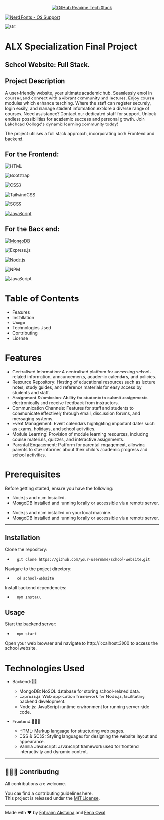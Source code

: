 <div align="center">

  <a href="https://github-readme-tech-stack.vercel.app">
    <img src="https://github-readme-tech-stack.vercel.app/api/cards?title=GitHub+Readme+Tech+Stack&align=center&titleAlign=center&fontSize=20&lineHeight=10&lineCount=2&theme=ayu&width=450&bg=%25230B0E14&titleColor=%231c9eff&line1=JavaScript%2CJavaScript%2Cauto%3Btailwindcss%2Ctailwind%2Cauto%3BExpressjs%2CExpressjs%2Cauto%3B&line2=MongoDB%2CMongoDB%2Cffffff%3BHTML%2CHTML%2Cauto%3BNodeJS%2CNodeJS%2Cauto%3B" alt="GitHub Readme Tech Stack" /> 
  </a>
</div>  

 
<a href="#patched-fonts" title=""><img src="https://raw.githubusercontent.com/wiki/ryanoasis/nerd-fonts/images/faux-shield-badge-os-logos.svg?sanitize=true" alt="Nerd Fonts - OS Support"></a>

![Git](https://img.shields.io/badge/git-%23F05033.svg?style=for-the-badge&logo=git&logoColor=white)

# ALX Specialization Final Project

## School Website: Full Stack.

## Project Description


<p> A user-friendly website, your ultimate academic hub. Seamlessly enrol in courses,and connect with a vibrant community and lectures. Enjoy course modules which enhance teaching. Where the staff can register securely, login easily, and manage student information.explore a diverse range of courses.
 Need assistance? Contact our dedicated staff for support. Unlock endless possibilities for academic success and personal growth. Join Lakehead College's dynamic learning community today!
</p>

The project utilises a full stack approach, incorporating both Frontend and backend.

## For the Frontend:

![HTML](https://img.shields.io/badge/html-%23E34F26.svg?style=for-the-badge&logo=html&logoColor=white)  

![Bootstrap](https://img.shields.io/badge/bootstrap-%238511FA.svg?style=for-the-badge&logo=bootstrap&logoColor=white)

![CSS3](https://img.shields.io/badge/css3-%231572B6.svg?style=for-the-badge&logo=css3&logoColor=white)  

![TailwindCSS](https://img.shields.io/badge/tailwindcss-%2338B2AC.svg?style=for-the-badge&logo=tailwind-css&logoColor=white)

![SCSS](https://img.shields.io/badge/sass-%23CC6699.svg?style=for-the-badge&logo=sass&logoColor=white)

[![JavaScript](https://img.shields.io/badge/-JavaScript-black?style=for-the-badge&logo=javascript&logoColor=white)](https://developer.mozilla.org/en-US/docs/Web/JavaScript)



## For the Back end:

[![MongoDB](https://img.shields.io/badge/-MongoDB-darkgreen?style=for-the-badge&logo=mongodb&logoColor=white)]()

![Express.js](https://img.shields.io/badge/express.js-%23404d59.svg?style=for-the-badge&logo=express&logoColor=%2361DAFB) 


[![Node.js](https://img.shields.io/badge/-Node.js-339933?style=for-the-badge&logo=Node.js&logoColor=white)]() 

![NPM](https://img.shields.io/badge/NPM-%23CB3837.svg?style=for-the-badge&logo=npm&logoColor=white) 

![JavaScript](https://img.shields.io/badge/javascript-%23323330.svg?style=for-the-badge&logo=javascript&logoColor=%23F7DF1E)


# Table of Contents
* Features
* Installation
* Usage
* Technologies Used
* Contributing
* License

# Features

* Centralised Information: A centralised platform for accessing school-related information, announcements, academic calendars, and policies.
* Resource Repository: Hosting of educational resources such as lecture notes, study guides, and reference materials for easy access by students and staff.
* Assignment Submission: Ability for students to submit assignments electronically and receive feedback from instructors.
* Communication Channels: Features for staff and students to communicate effectively through email, discussion forums, and messaging systems.
* Event Management: Event calendars highlighting important dates such as exams, holidays, and school activities.
* Module Learning: Provision of module learning resources, including course materials, quizzes, and interactive assignments.
* Parental Engagement: Platform for parental engagement, allowing parents to stay informed about their child's academic progress and school activities.

# Prerequisites

Before getting started, ensure you have the following:
- Node.js and npm installed.
- MongoDB installed and running locally or accessible via a remote server.
* Node.js and npm installed on your local machine.
* MongoDB installed and running locally or accessible via a remote server.

<hr>

## Installation

Clone the repository:

*       git clone https://github.com/your-username/school-website.git

Navigate to the project directory:
*       cd school-website

Install backend dependencies:
*       npm install

## Usage

Start the backend server:
*       npm start

Open your web browser and navigate to http://localhost:3000 to access the school website.
  
# Technologies Used

* Backend:👨‍💻
    * MongoDB: NoSQL database for storing school-related data.
    * Express.js: Web application framework for Node.js, facilitating backend development.
    * Node.js: JavaScript runtime environment for running server-side code.

* Frontend:🧑🏼‍💻
    * HTML: Markup language for structuring web pages.
    * CSS & SCSS: Styling languages for designing the website layout and appearance.
    * Vanilla JavaScript: JavaScript framework used for frontend interactivity and dynamic content.
<hr>

## 🧑‍🤝‍🧑 Contributing

All contributions are welcome.
  
You can find a contributing guidelines [here](CONTRIBUTING.md).  
This project is released under the [MIT License](LICENSE).

<hr>

Made with ❤️  by  [Ephraim Abstaina](https://github.com/Abstaina44) and [Fena Owal](https://github.com/konditi1)
